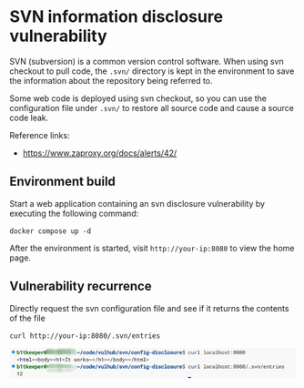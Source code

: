 # SVN information disclosure vulnerability

SVN (subversion) is a common version control software. When using svn checkout to pull code, the `.svn/` directory is kept in the environment to save the information about the repository being referred to.

Some web code is deployed using svn checkout, so you can use the configuration file under `.svn/` to restore all source code and cause a source code leak.

Reference links:

- <https://www.zaproxy.org/docs/alerts/42/>

## Environment build

Start a web application containing an svn disclosure vulnerability by executing the following command:

```
docker compose up -d
```

After the environment is started, visit ``http://your-ip:8080`` to view the home page.

## Vulnerability recurrence

Directly request the svn configuration file and see if it returns the contents of the file

```shell
curl http://your-ip:8080/.svn/entries
```

![verified](./verified.png)
